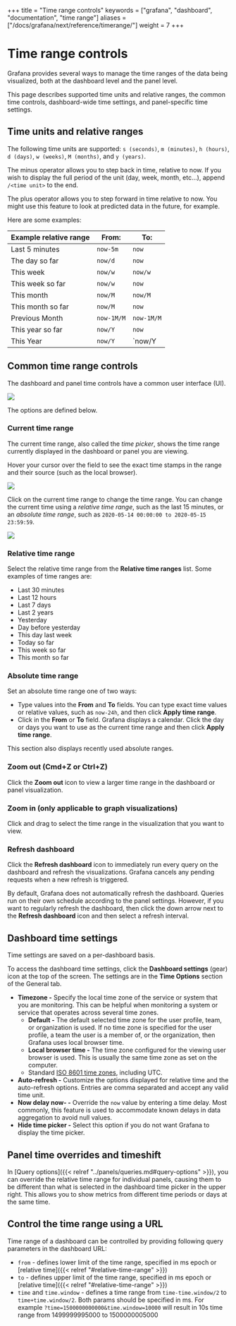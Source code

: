 +++
title = "Time range controls"
keywords = ["grafana", "dashboard", "documentation", "time range"]
aliases = ["/docs/grafana/next/reference/timerange/"]
weight = 7
+++

# Time range controls

Grafana provides several ways to manage the time ranges of the data being visualized, both at the dashboard level and the panel level.

This page describes supported time units and relative ranges, the common time controls, dashboard-wide time settings, and panel-specific time settings.

## Time units and relative ranges

The following time units are supported: `s (seconds)`, `m (minutes)`, `h (hours)`, `d (days)`, `w (weeks)`, `M (months)`, and `y (years)`.

The minus operator allows you to step back in time, relative to now. If you wish to display the full period of the unit (day, week, month, etc...), append `/<time unit>` to the end.

The plus operator allows you to step forward in time relative to now. You might use this feature to look at predicted data in the future, for example.

Here are some examples:

| Example relative range | From:      | To:        |
| ---------------------- | ---------- | ---------- |
| Last 5 minutes         | `now-5m`   | `now`      |
| The day so far         | `now/d`    | `now`      |
| This week              | `now/w`    | `now/w`    |
| This week so far       | `now/w`    | `now`      |
| This month             | `now/M`    | `now/M`    |
| This month so far      | `now/M`    | `now`      |
| Previous Month         | `now-1M/M` | `now-1M/M` |
| This year so far       | `now/Y`    | `now`      |
| This Year              | `now/Y`    | `now/Y     |

## Common time range controls

The dashboard and panel time controls have a common user interface (UI).

<img class="no-shadow" src="/img/docs/time-range-controls/common-time-controls-7-0.png" max-width="700px">

The options are defined below.

### Current time range

The current time range, also called the _time picker_, shows the time range currently displayed in the dashboard or panel you are viewing.

Hover your cursor over the field to see the exact time stamps in the range and their source (such as the local browser).

<img class="no-shadow" src="/img/docs/time-range-controls/time-picker-7-0.png" max-width="300px">

Click on the current time range to change the time range. You can change the current time using a _relative time range_, such as the last 15 minutes, or an _absolute time range_, such as `2020-05-14 00:00:00 to 2020-05-15 23:59:59`.

<img class="no-shadow" src="/img/docs/time-range-controls/change-current-time-range-7-0.png" max-width="900px">

### Relative time range

Select the relative time range from the **Relative time ranges** list. Some examples of time ranges are:

- Last 30 minutes
- Last 12 hours
- Last 7 days
- Last 2 years
- Yesterday
- Day before yesterday
- This day last week
- Today so far
- This week so far
- This month so far

### Absolute time range

Set an absolute time range one of two ways:

- Type values into the **From** and **To** fields. You can type exact time values or relative values, such as `now-24h`, and then click **Apply time range**.
- Click in the **From** or **To** field. Grafana displays a calendar. Click the day or days you want to use as the current time range and then click **Apply time range**.

This section also displays recently used absolute ranges.

### Zoom out (Cmd+Z or Ctrl+Z)

Click the **Zoom out** icon to view a larger time range in the dashboard or panel visualization.

### Zoom in (only applicable to graph visualizations)

Click and drag to select the time range in the visualization that you want to view.

### Refresh dashboard

Click the **Refresh dashboard** icon to immediately run every query on the dashboard and refresh the visualizations. Grafana cancels any pending requests when a new refresh is triggered.

By default, Grafana does not automatically refresh the dashboard. Queries run on their own schedule according to the panel settings. However, if you want to regularly refresh the dashboard, then click the down arrow next to the **Refresh dashboard** icon and then select a refresh interval.

## Dashboard time settings

Time settings are saved on a per-dashboard basis.

To access the dashboard time settings, click the **Dashboard settings** (gear) icon at the top of the screen. The settings are in the **Time Options** section of the General tab.

- **Timezone -** Specify the local time zone of the service or system that you are monitoring. This can be helpful when monitoring a system or service that operates across several time zones.
  - **Default -** The default selected time zone for the user profile, team, or organization is used. If no time zone is specified for the user profile, a team the user is a member of, or the organization, then Grafana uses local browser time.
  - **Local browser time -** The time zone configured for the viewing user browser is used. This is usually the same time zone as set on the computer.
  - Standard [ISO 8601 time zones](https://en.wikipedia.org/wiki/List_of_tz_database_time_zones), including UTC.
- **Auto-refresh -** Customize the options displayed for relative time and the auto-refresh options. Entries are comma separated and accept any valid time unit.
- **Now delay now- -** Override the `now` value by entering a time delay. Most commonly, this feature is used to accommodate known delays in data aggregation to avoid null values.
- **Hide time picker -** Select this option if you do not want Grafana to display the time picker.

## Panel time overrides and timeshift

In [Query options]({{< relref "../panels/queries.md#query-options" >}}), you can override the relative time range for individual panels, causing them to be different than what is selected in the dashboard time picker in the upper right. This allows you to show metrics from different time periods or days at the same time.

## Control the time range using a URL

Time range of a dashboard can be controlled by providing following query parameters in the dashboard URL:

- `from` - defines lower limit of the time range, specified in ms epoch or [relative time]({{< relref "#relative-time-range" >}})
- `to` - defines upper limit of the time range, specified in ms epoch or [relative time]({{< relref "#relative-time-range" >}})
- `time` and `time.window` - defines a time range from `time-time.window/2` to `time+time.window/2`. Both params should be specified in ms. For example `?time=1500000000000&time.window=10000` will result in 10s time range from 1499999995000 to 1500000005000
